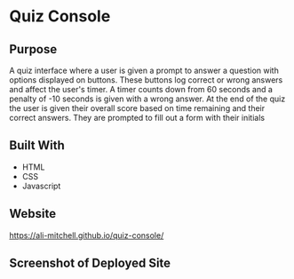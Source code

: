 # Quiz Console

## Purpose
A quiz interface where a user is given a prompt to answer a question with options displayed on buttons. These buttons log correct or wrong answers and affect the user's timer. A timer counts down from 60 seconds and a penalty of -10 seconds is given with a wrong answer. At the end of the quiz the user is given their overall score based on time remaining and their correct answers. They are prompted to fill out a form with their initials 
 

## Built With
* HTML
* CSS
* Javascript

## Website

https://ali-mitchell.github.io/quiz-console/

## Screenshot of Deployed Site



